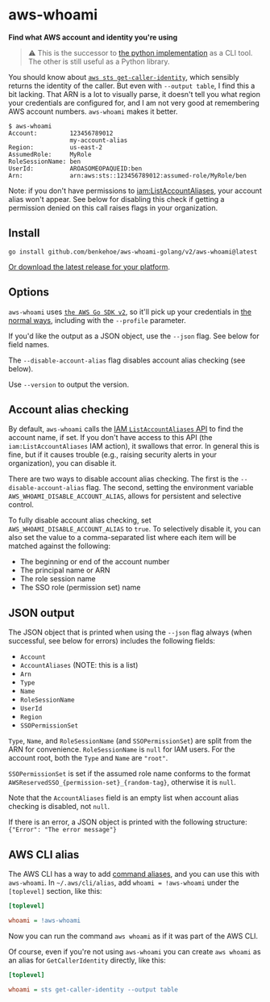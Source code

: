 # aws-whoami
**Find what AWS account and identity you're using**

> :warning: This is the successor to [the python implementation](https://github.com/benkehoe/aws-whoami) as a CLI tool. The other is still useful as a Python library.

You should know about [`aws sts get-caller-identity`](https://docs.aws.amazon.com/cli/latest/reference/sts/get-caller-identity.html), which sensibly returns the identity of the caller.
But even with `--output table`, I find this a bit lacking.
That ARN is a lot to visually parse, it doesn't tell you what region your credentials are configured for, and I am not very good at remembering AWS account numbers. `aws-whoami` makes it better.

```
$ aws-whoami
Account:         123456789012
                 my-account-alias
Region:          us-east-2
AssumedRole:     MyRole
RoleSessionName: ben
UserId:          AROASOMEOPAQUEID:ben
Arn:             arn:aws:sts::123456789012:assumed-role/MyRole/ben
```

Note: if you don't have permissions to [iam:ListAccountAliases](https://docs.aws.amazon.com/IAM/latest/APIReference/API_ListAccountAliases.html), your account alias won't appear.
See below for disabling this check if getting a permission denied on this call raises flags in your organization.

## Install

```
go install github.com/benkehoe/aws-whoami-golang/v2/aws-whoami@latest
```

[Or download the latest release for your platform](https://github.com/benkehoe/aws-whoami-golang/releases/latest).


## Options

`aws-whoami` uses [`the AWS Go SDK v2`](https://aws.amazon.com/sdk-for-go/), so it'll pick up your credentials in [the normal ways](https://docs.aws.amazon.com/cli/latest/userguide/cli-chap-configure.html#config-settings-and-precedence), including with the `--profile` parameter.

If you'd like the output as a JSON object, use the `--json` flag.
See below for field names.

The `--disable-account-alias` flag disables account alias checking (see below).

Use `--version` to output the version.

## Account alias checking

By default, `aws-whoami` calls the [IAM `ListAccountAliases` API](https://docs.aws.amazon.com/IAM/latest/APIReference/API_ListAccountAliases.html) to find the account name, if set.
If you don't have access to this API (the `iam:ListAccountAliases` IAM action), it swallows that error.
In general this is fine, but if it causes trouble (e.g., raising security alerts in your organization), you can disable it.

There are two ways to disable account alias checking.
The first is the `--disable-account-alias` flag.
The second, setting the environment variable `AWS_WHOAMI_DISABLE_ACCOUNT_ALIAS`, allows for persistent and selective control.

To fully disable account alias checking, set `AWS_WHOAMI_DISABLE_ACCOUNT_ALIAS` to `true`.
To selectively disable it, you can also set the value to a comma-separated list where each item will be matched against the following:
* The beginning or end of the account number
* The principal name or ARN
* The role session name
* The SSO role (permission set) name

## JSON output

The JSON object that is printed when using the `--json` flag always (when successful, see below for errors) includes the following fields:
* `Account`
* `AccountAliases` (NOTE: this is a list)
* `Arn`
* `Type`
* `Name`
* `RoleSessionName`
* `UserId`
* `Region`
* `SSOPermissionSet`

`Type`, `Name`, and `RoleSessionName` (and `SSOPermissionSet`) are split from the ARN for convenience.
`RoleSessionName` is `null` for IAM users.
For the account root, both the `Type` and `Name` are `"root"`.

`SSOPermissionSet` is set if the assumed role name conforms to the format `AWSReservedSSO_{permission-set}_{random-tag}`, otherwise it is `null`.

Note that the `AccountAliases` field is an empty list when account alias checking is disabled, not `null`.

If there is an error, a JSON object is printed with the following structure: `{"Error": "The error message"}`

## AWS CLI alias

The AWS CLI has a way to add [command aliases](https://docs.aws.amazon.com/cli/latest/userguide/cli-usage-alias.html), and you can use this with `aws-whoami`.
In `~/.aws/cli/alias`, add `whoami = !aws-whoami` under the `[toplevel]` section, like this:

```ini
[toplevel]

whoami = !aws-whoami
```

Now you can run the command `aws whoami` as if it was part of the AWS CLI.

Of course, even if you're not using `aws-whoami` you can create `aws whoami` as an alias for `GetCallerIdentity` directly, like this:

```ini
[toplevel]

whoami = sts get-caller-identity --output table
```
